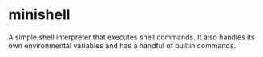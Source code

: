 # minishell
A simple shell interpreter that executes shell commands. It also handles its own environmental variables and has a handful of builtin commands.
